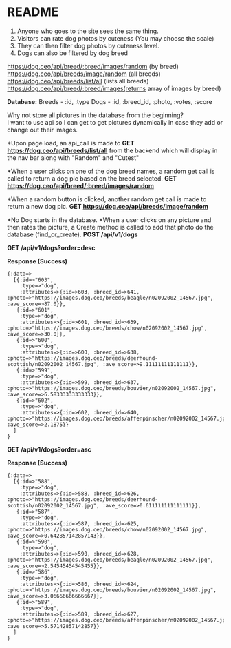 # README

1. Anyone who goes to the site sees the same thing.
2. Visitors can rate dog photos by cuteness (You may choose the scale)
3. They can then filter dog photos by cuteness level.
4. Dogs can also be filtered by dog breed

https://dog.ceo/api/breed/:breed/images/random (by breed)
https://dog.ceo/api/breeds/image/random (all breeds)
https://dog.ceo/api/breeds/list/all (lists all breeds)
https://dog.ceo/api/breed/:breed/images(returns array of images by breed)

**Database:**
Breeds - :id, :type
Dogs - :id, :breed_id, :photo, :votes, :score

Why not store all pictures in the database from the beginning?  
I want to use api so I can get to get pictures dynamically in case they add or change out their images.

*Upon page load, an api_call is made to **GET https://dog.ceo/api/breeds/list/all** from the backend which will display in the nav bar along with "Random" and "Cutest"

*When a user clicks on one of the dog breed names, a random get call is called to return a dog pic based on the breed selected. **GET https://dog.ceo/api/breed/:breed/images/random**

*When a random button is clicked, another random get call is made to return a new dog pic. **GET https://dog.ceo/api/breeds/image/random**

*No Dog starts in the database.
*When a user clicks on any picture and then rates the picture, a Create method is called to add that photo do the database (find_or_create).  **POST /api/v1/dogs**

**GET /api/v1/dogs?order=desc**

**Response (Success)**
```shell
{:data=>
  [{:id=>"603",
    :type=>"dog",
    :attributes=>{:id=>603, :breed_id=>641, :photo=>"https://images.dog.ceo/breeds/beagle/n02092002_14567.jpg", :ave_score=>87.0}},
   {:id=>"601",
    :type=>"dog",
    :attributes=>{:id=>601, :breed_id=>639, :photo=>"https://images.dog.ceo/breeds/chow/n02092002_14567.jpg", :ave_score=>30.0}},
   {:id=>"600",
    :type=>"dog",
    :attributes=>{:id=>600, :breed_id=>638, :photo=>"https://images.dog.ceo/breeds/deerhound-scottish/n02092002_14567.jpg", :ave_score=>9.11111111111111}},
   {:id=>"599",
    :type=>"dog",
    :attributes=>{:id=>599, :breed_id=>637, :photo=>"https://images.dog.ceo/breeds/bouvier/n02092002_14567.jpg", :ave_score=>6.58333333333333}},
   {:id=>"602",
    :type=>"dog",
    :attributes=>{:id=>602, :breed_id=>640, :photo=>"https://images.dog.ceo/breeds/affenpinscher/n02092002_14567.jpg", :ave_score=>2.1875}}
  ]
}
```

**GET /api/v1/dogs?order=asc**

**Response (Success)**
```shell
{:data=>
  [{:id=>"588",
    :type=>"dog",
    :attributes=>{:id=>588, :breed_id=>626, :photo=>"https://images.dog.ceo/breeds/deerhound-scottish/n02092002_14567.jpg", :ave_score=>0.611111111111111}},
   {:id=>"587",
    :type=>"dog",
    :attributes=>{:id=>587, :breed_id=>625, :photo=>"https://images.dog.ceo/breeds/chow/n02092002_14567.jpg", :ave_score=>0.642857142857143}},
   {:id=>"590",
    :type=>"dog",
    :attributes=>{:id=>590, :breed_id=>628, :photo=>"https://images.dog.ceo/breeds/beagle/n02092002_14567.jpg", :ave_score=>2.54545454545455}},
   {:id=>"586",
    :type=>"dog",
    :attributes=>{:id=>586, :breed_id=>624, :photo=>"https://images.dog.ceo/breeds/bouvier/n02092002_14567.jpg", :ave_score=>3.06666666666667}},
   {:id=>"589",
    :type=>"dog",
    :attributes=>{:id=>589, :breed_id=>627, :photo=>"https://images.dog.ceo/breeds/affenpinscher/n02092002_14567.jpg", :ave_score=>5.57142857142857}}
  ]
}
```
